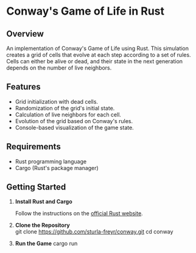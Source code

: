 # Conway's Game of Life in Rust

## Overview
An implementation of Conway's Game of Life using Rust. This simulation creates a grid of cells that evolve at each step according to a set of rules. Cells can either be alive or dead, and their state in the next generation depends on the number of live neighbors.

## Features
- Grid initialization with dead cells.
- Randomization of the grid's initial state.
- Calculation of live neighbors for each cell.
- Evolution of the grid based on Conway's rules.
- Console-based visualization of the game state.

## Requirements
- Rust programming language
- Cargo (Rust's package manager)

## Getting Started

1. **Install Rust and Cargo**
   
   Follow the instructions on the [official Rust website](https://www.rust-lang.org/tools/install).

2. **Clone the Repository**   
git clone https://github.com/sturla-freyr/conway.git
cd conway

3. **Run the Game**
cargo run
